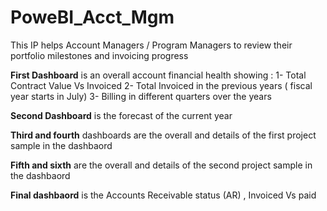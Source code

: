 # PoweBI_Acct_Mgm
This IP helps Account Managers / Program Managers to review their portfolio milestones and invoicing progress

**First Dashboard** is an overall account financial health showing :
          1- Total Contract Value Vs Invoiced
          2- Total Invoiced in the previous years ( fiscal year starts in July)
          3- Billing in different quarters over the years 

**Second Dashboard** is the forecast of the current year

**Third and fourth** dashboards are the overall and details of the first project sample in the dashbaord

**Fifth and sixth** are the overall and details of the second project sample in the dashbaord

**Final dashbaord** is the Accounts Receivable status (AR) , Invoiced Vs paid 

